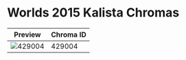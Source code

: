 # Worlds 2015 Kalista Chromas

| Preview | Chroma ID |
|---------|-----------|
| ![429004](https://raw.communitydragon.org/latest/plugins/rcp-be-lol-game-data/global/default/v1/champion-chroma-images/429/429004.png) | 429004 |